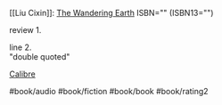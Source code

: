 [[Liu Cixin]]: [The Wandering Earth](https://www.goodreads.com/book/show/13554058)
ISBN="" (ISBN13="")

review 1\.  
  
line 2\.  
"double quoted"

[Calibre](calibre://search/_?q=The+Wandering+Earth)

#book/audio #book/fiction #book/book #book/rating2
